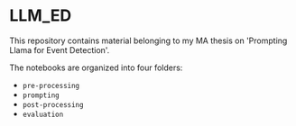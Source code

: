# LLM_ED<br>

This repository contains material belonging to my MA thesis on 'Prompting Llama for Event Detection'.<br>

The notebooks are organized into four folders:<br>
- `pre-processing`
- `prompting`
- `post-processing`
- `evaluation`
